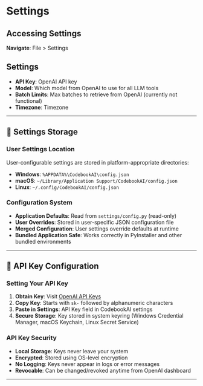 # Settings

## Accessing Settings
**Navigate**: File > Settings

## Settings
- **API Key**: OpenAI API key
- **Model**: Which model from OpenAI to use for all LLM tools
- **Batch Limits**: Max batches to retrieve from OpenAI (currently not functional)
- **Timezone**: Timezone

---

## 💾 Settings Storage

### User Settings Location
User-configurable settings are stored in platform-appropriate directories:
- **Windows**: `%APPDATA%\CodebookAI\config.json`
- **macOS**: `~/Library/Application Support/CodebookAI/config.json`
- **Linux**: `~/.config/CodebookAI/config.json`

### Configuration System
- **Application Defaults**: Read from `settings/config.py` (read-only)
- **User Overrides**: Stored in user-specific JSON configuration file
- **Merged Configuration**: User settings override defaults at runtime
- **Bundled Application Safe**: Works correctly in PyInstaller and other bundled environments

---

## 🔑 API Key Configuration

### Setting Your API Key
1. **Obtain Key**: Visit [OpenAI API Keys](https://platform.openai.com/api-keys)
2. **Copy Key**: Starts with `sk-` followed by alphanumeric characters
3. **Paste in Settings**: API Key field in CodebookAI settings
4. **Secure Storage**: Key stored in system keyring (Windows Credential Manager, macOS Keychain, Linux Secret Service)

### API Key Security
- **Local Storage**: Keys never leave your system
- **Encrypted**: Stored using OS-level encryption
- **No Logging**: Keys never appear in logs or error messages
- **Revocable**: Can be changed/revoked anytime from OpenAI dashboard

---
